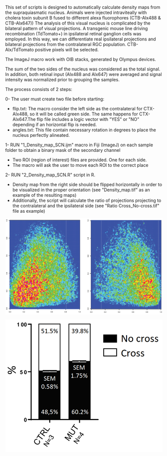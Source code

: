 This set of scripts is designed to automatically calculate density maps from the supraquiasmatic nucleus. Animals were injected intraviteally with cholera toxin subunit B fused to different alexa fluorophores (CTB-Alx488 & CTB-Alx647))
The analysis of this visual nucleus is complicated by the bilateral pattern of visual projections. 
A transgenic mouse line driving recombination (TdTomato+) in ipsilateral retinal ganglion cells was employed. 
In this way, we can differentiate real ipsilateral projections and bilateral projections from the contralateral RGC population.
CTB-Alx/TdTomato positive pixels will be selected.  

The ImageJ macro work with OIB stacks, generated by Olympus devices.

The sum of the two sides of the nucleus was considered as the total signal. 
In addition, both retinal input (Alx488 and Alx647) were averaged and signal intensity was normalized prior to grouping the samples.

The process consists of 2 steps:

0- The user must create two file before starting:
   - flip.txt: The macro consider the left side as the contralateral for CTX-Alx488, so it will be called green side. The same happens for CTX-Alx647.The flip file includes a logic vector with "YES" or "NO" depending if an horizontal flip is needed.
   - angles.txt: This file contain necessary rotation in degrees to place the nucleus perfectly alineated. 

1- RUN "1_Density_map_SCN.ijm" macro in Fiji (ImageJ) on each sample folder to obtain a binary mask of the secondary channel
   - Two ROI (region of interest) files are provided. One for each side.
   - The macro will ask the user to move each ROI to the correct place

2- RUN "2_Density_map_SCN.R" script in R. 
   - Density map from the right side should be flipped horizontally in order to be visualized in the proper orientation (see "Density_map.tif" as an example of the resulting maps)
   - Additionally, the script will calculate the ratio of projections projecting to the contralateral and the ipsilateral side (see "Ratio Cross_No-cross.tif" file as example)

![image](https://github.com/saneglaz/Image-Analysis/blob/master/Density_map/Density_map.jpg)

![image](https://github.com/saneglaz/Image-Analysis/blob/master/Density_map/Ratio%20Cross_No-cross.jpg)
